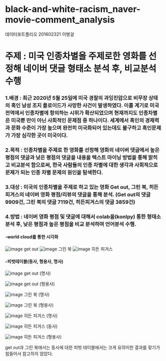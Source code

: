 # black-and-white-racism_naver-movie-comment_analysis
데이터포트폴리오
201602321 이병걸
# 주제 : 미국 인종차별을 주제로한 영화를 선정해 네이버 댓글 형태소 분석 후, 비교분석 수행
### 1.배경 : 최근 2020년 5월 25일에 미국 경찰의 과잉진압으로 비무장 상태의 흑인 남성 조지 플로이드가 사망한 사건이 발생하였다. 이를 계기로 미국 전역에서 인종차별에 항의하는 시위가 확산되었으며 현재까지도 인종차별은 미국뿐 만이 아닌 사회적인 문제점 중 하나이다. 세계에서 흑인의 경제력과 문화 수준이 가장 높으며 완전히 미국화되어 있는데도 불구하고 흑인문제가 가장 심각한 곳이 미국이다.
### 2.목적 : 인종차별을 주제로 한 영화를 선정해 영화의 네이버 댓글에서 높은 평점의 댓글과 낮은 평점의 댓글을 내용을 텍스트 마이닝 방법을 통해 밝히고 비교분석 함으로써, 한국 사람들의 인종 차별에 대한 생각과 사회적으로 문제가 되는 인종 차별 문제의 원인을 탐색한다.
### 3.대상 : 미국의 인종차별을 주제로 하고 있는 영화 Get out, 그린 북, 히든 피겨스의 네이버 영화 평점/리뷰의 댓글을 통해 분석. (Get out의 댓글 9909건, 그린 북의 댓글 7119건, 히든피겨스의 댓글 3859건)
### 4.방법 : 네이버 영화 평점 및 댓글에 대해서 colab을(konlpy) 통한 형태소 분석 후, 낮은 평점과 높은 평점을 비교 분석하며 언어분석 수행.
#### -world cloud를 통한 시각화 
![image](https://user-images.githubusercontent.com/74230474/102796569-d1256400-43f1-11eb-92ee-481ee0b34bbe.png) get out 
![image](https://user-images.githubusercontent.com/74230474/102796676-f3b77d00-43f1-11eb-9c9c-5af0764e9ffd.png) 그린 북 
![image](https://user-images.githubusercontent.com/74230474/102796850-337e6480-43f2-11eb-8d26-d290b43a5636.png) 히든 피겨스 

#### -피벗테이블(동사, 형용사, 명사)
![image](https://user-images.githubusercontent.com/74230474/102797887-a5a37900-43f3-11eb-8598-9d8df74e8360.png) get out (명사)

![image](https://user-images.githubusercontent.com/74230474/102797608-46ddff80-43f3-11eb-9c23-e1f8daab6f05.png) get out (형용사)

![image](https://user-images.githubusercontent.com/74230474/102797710-6ecd6300-43f3-11eb-906b-b88e030a3ca2.png) 그린 북 (명사)

![image](https://user-images.githubusercontent.com/74230474/102797956-bf44c080-43f3-11eb-8df1-4a6d0866b8c4.png) 그린 북 (형용사)

![image](https://user-images.githubusercontent.com/74230474/102797984-cbc91900-43f3-11eb-845b-dc8236cb679b.png) 히든 피겨스 (명사)

![image](https://user-images.githubusercontent.com/74230474/102797733-7a208e80-43f3-11eb-9232-b98ab83c5c24.png) 히든 피겨스 (동사)

![image](https://user-images.githubusercontent.com/74230474/102798010-d71c4480-43f3-11eb-8c37-b7b0722eebe2.png) 히든 피겨스 (형용사)

get out과 그린 북에서는 동사에 대한 피벗 테이블에서는 크게 유의미한 결과를 찾기가 힘들어서 참고하지 않았다.
